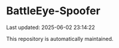 # BattleEye-Spoofer

Last updated: 2025-06-02 23:14:22

This repository is automatically maintained.
